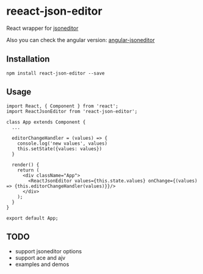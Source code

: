 # reeact-json-editor

React wrapper for [jsoneditor](https://github.com/josdejong/jsoneditor/)

Also you can check the angular version: [angular-jsoneditor](https://github.com/isonet/angular-jsoneditor)

## Installation

```
npm install react-json-editor --save
```

## Usage

```
import React, { Component } from 'react';
import ReactJsonEditor from 'react-json-editor';

class App extends Component {
  ...

  editorChangeHandler = (values) => {
    console.log('new values', values)
    this.setState({values: values})
  }
  
  render() {
    return (
      <div className="App">
        <ReactJsonEditor values={this.state.values} onChange={(values) => {this.editorChangeHandler(values)}}/>
      </div>
    );
  }
}

export default App;
```

## TODO

- support jsoneditor options
- support ace and ajv
- examples and demos
